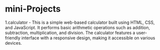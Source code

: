 # mini-Projects
1.calculator - This is a simple web-based calculator built using HTML, CSS, and JavaScript. It performs basic arithmetic operations such as addition, subtraction, multiplication, and division. The calculator features a user-friendly interface with a responsive design, making it accessible on various devices.
